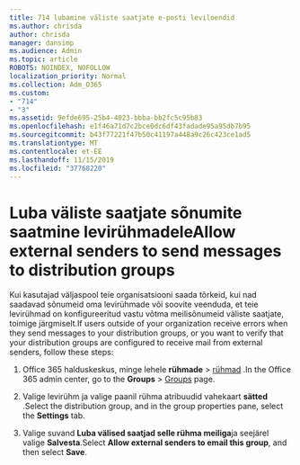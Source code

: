 ```yaml
---
title: 714 lubamine väliste saatjate e-posti leviloendid
ms.author: chrisda
author: chrisda
manager: dansimp
ms.audience: Admin
ms.topic: article
ROBOTS: NOINDEX, NOFOLLOW
localization_priority: Normal
ms.collection: Adm_O365
ms.custom:
- "714"
- "3"
ms.assetid: 9efde695-25b4-4023-bbba-bb2fc5c95b83
ms.openlocfilehash: e1f46a71d7c2bce0dc6df43fadade95a95db7b95
ms.sourcegitcommit: b43f77221f47b50c41197a448a9c26c423ce1ad5
ms.translationtype: MT
ms.contentlocale: et-EE
ms.lasthandoff: 11/15/2019
ms.locfileid: "37768220"
---
```

# <a name="allow-external-senders-to-send-messages-to-distribution-groups"></a><span data-ttu-id="c6e68-102">Luba väliste saatjate sõnumite saatmine levirühmadele</span><span class="sxs-lookup"><span data-stu-id="c6e68-102">Allow external senders to send messages to distribution groups</span></span>

<span data-ttu-id="c6e68-103">Kui kasutajad väljaspool teie organisatsiooni saada tõrkeid, kui nad saadavad sõnumeid oma levirühmade või soovite veenduda, et teie levirühmad on konfigureeritud vastu võtma meilisõnumeid väliste saatjate, toimige järgmiselt.</span><span class="sxs-lookup"><span data-stu-id="c6e68-103">If users outside of your organization receive errors when they send messages to your distribution groups, or you want to verify that your distribution groups are configured to receive mail from external senders, follow these steps:</span></span>

1. <span data-ttu-id="c6e68-104">Office 365 halduskeskus, minge lehele **rühmade** > [rühmad](https://portal.office.com/adminportal/home#/groups) .</span><span class="sxs-lookup"><span data-stu-id="c6e68-104">In the Office 365 admin center, go to the **Groups** > [Groups](https://portal.office.com/adminportal/home#/groups) page.</span></span>  

2. <span data-ttu-id="c6e68-105">Valige levirühm ja valige paanil rühma atribuudid vahekaart **sätted** .</span><span class="sxs-lookup"><span data-stu-id="c6e68-105">Select the distribution group, and in the group properties pane, select the **Settings** tab.</span></span>

3. <span data-ttu-id="c6e68-106">Valige suvand **Luba välised saatjad selle rühma meiliga**ja seejärel valige **Salvesta**.</span><span class="sxs-lookup"><span data-stu-id="c6e68-106">Select **Allow external senders to email this group**, and then select **Save**.</span></span>
